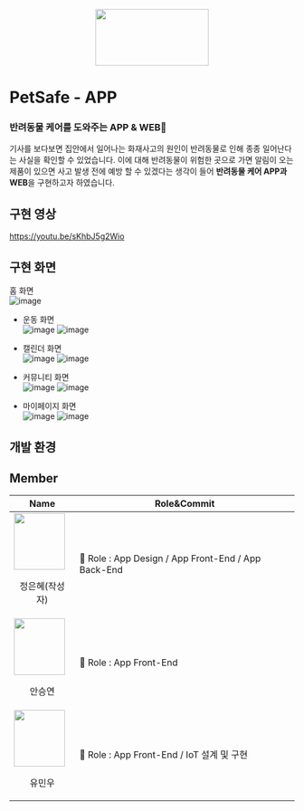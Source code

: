 <p align="center"><img src="./images/title.png" width="200px" height="100px"></p>


# PetSafe - APP
### 반려동물 케어를 도와주는 APP & WEB🐶
기사를 보다보면 집안에서 일어나는 화재사고의 원인이 반려동물로 인해 종종 일어난다는 사실을 확인할 수 있었습니다.
이에 대해 반려동물이 위험한 곳으로 가면 알림이 오는 제품이 있으면 사고 발생 전에 예방 할 수 있겠다는 생각이 들어 **반려동물 케어 APP과 WEB**을 구현하고자 하였습니다.


## 구현 영상
https://youtu.be/sKhbJ5g2Wio


## 구현 화면
홈 화면<br>
![image](https://user-images.githubusercontent.com/58665672/203803885-b0b50c26-493a-41c5-8105-eea749e3a86f.png)

- 운동 화면<br>
![image](https://user-images.githubusercontent.com/58665672/203801773-afcf3388-bf17-4e53-93b1-826ba8f81bba.png)
![image](https://user-images.githubusercontent.com/58665672/203804420-6ccc0801-c7be-4364-a832-a470fb51ac22.png)

- 캘린더 화면<br>
![image](https://user-images.githubusercontent.com/58665672/203803062-ed20e9a4-8964-4185-9c08-58234670339a.png)
![image](https://user-images.githubusercontent.com/58665672/203804499-d9ae5ef1-f8d0-4957-9cf4-a9ce5ada52e8.png)

- 커뮤니티 화면<br>
![image](https://user-images.githubusercontent.com/58665672/203803767-e9832576-c943-47f5-804b-13071d1eefe9.png)
![image](https://user-images.githubusercontent.com/58665672/203804611-d38b7076-7c38-4725-bb87-f43bddabf398.png)

- 마이페이지 화면<br>
![image](https://user-images.githubusercontent.com/58665672/203804177-47c7a37a-8767-4f36-8a80-975e78b4a9e2.png)
![image](https://user-images.githubusercontent.com/58665672/203804306-edb2bd80-5d2e-46e2-8f8b-2d140f7b49ed.png)


## 개발 환경



## Member
Name|Role&Commit
---|---|
<img src="./images/Girl1.png" width="90px" height="100px"><p align="center">정은혜(작성자)</p>|📌 Role : App Design / App Front-End / App Back-End|
<img src="./images/Girl2.png" width="90px" height="100px"><p align="center">안승연</p>|📌 Role : App Front-End|
<img src="./images/man.png" width="90px" height="100px"><p align="center">유민우</p>|📌 Role : App Front-End / IoT 설계 및 구현|
